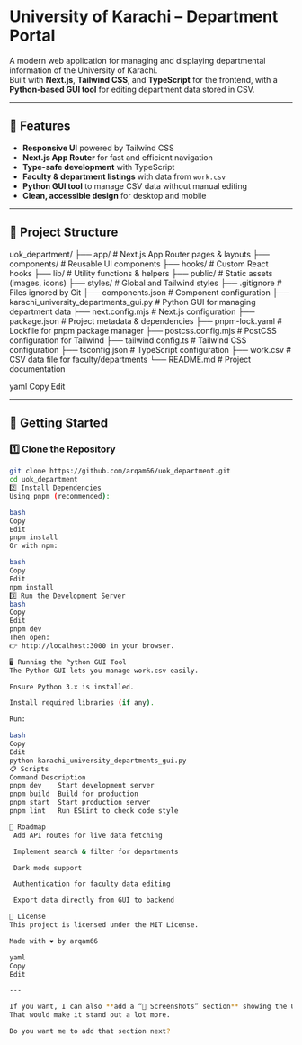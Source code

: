 # University of Karachi – Department Portal

A modern web application for managing and displaying departmental information of the University of Karachi.  
Built with **Next.js**, **Tailwind CSS**, and **TypeScript** for the frontend, with a **Python-based GUI tool** for editing department data stored in CSV.

---

## 📌 Features

- **Responsive UI** powered by Tailwind CSS  
- **Next.js App Router** for fast and efficient navigation  
- **Type-safe development** with TypeScript  
- **Faculty & department listings** with data from `work.csv`  
- **Python GUI tool** to manage CSV data without manual editing  
- **Clean, accessible design** for desktop and mobile

---

## 📂 Project Structure

uok_department/
├── app/ # Next.js App Router pages & layouts
├── components/ # Reusable UI components
├── hooks/ # Custom React hooks
├── lib/ # Utility functions & helpers
├── public/ # Static assets (images, icons)
├── styles/ # Global and Tailwind styles
├── .gitignore # Files ignored by Git
├── components.json # Component configuration
├── karachi_university_departments_gui.py # Python GUI for managing department data
├── next.config.mjs # Next.js configuration
├── package.json # Project metadata & dependencies
├── pnpm-lock.yaml # Lockfile for pnpm package manager
├── postcss.config.mjs # PostCSS configuration for Tailwind
├── tailwind.config.ts # Tailwind CSS configuration
├── tsconfig.json # TypeScript configuration
├── work.csv # CSV data file for faculty/departments
└── README.md # Project documentation

yaml
Copy
Edit

---

## 🚀 Getting Started

### 1️⃣ Clone the Repository
```bash
git clone https://github.com/arqam66/uok_department.git
cd uok_department
2️⃣ Install Dependencies
Using pnpm (recommended):

bash
Copy
Edit
pnpm install
Or with npm:

bash
Copy
Edit
npm install
3️⃣ Run the Development Server
bash
Copy
Edit
pnpm dev
Then open:
👉 http://localhost:3000 in your browser.

🖥 Running the Python GUI Tool
The Python GUI lets you manage work.csv easily.

Ensure Python 3.x is installed.

Install required libraries (if any).

Run:

bash
Copy
Edit
python karachi_university_departments_gui.py
📋 Scripts
Command	Description
pnpm dev	Start development server
pnpm build	Build for production
pnpm start	Start production server
pnpm lint	Run ESLint to check code style

📌 Roadmap
 Add API routes for live data fetching

 Implement search & filter for departments

 Dark mode support

 Authentication for faculty data editing

 Export data directly from GUI to backend

📜 License
This project is licensed under the MIT License.

Made with ❤️ by arqam66

yaml
Copy
Edit

---

If you want, I can also **add a “📸 Screenshots” section** showing the UI from your `public/` folder so it looks visually appealing on GitHub.  
That would make it stand out a lot more.  

Do you want me to add that section next?
